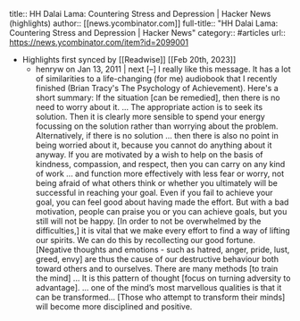title:: HH Dalai Lama: Countering Stress and Depression | Hacker News (highlights)
author:: [[news.ycombinator.com]]
full-title:: "HH Dalai Lama: Countering Stress and Depression | Hacker News"
category:: #articles
url:: https://news.ycombinator.com/item?id=2099001

- Highlights first synced by [[Readwise]] [[Feb 20th, 2023]]
	- henryw on Jan 13, 2011 | next [–]  I really like this message. It has a lot of similarities to a life-changing (for me) audiobook that I recently finished (Brian Tracy's The Psychology of Achievement). Here's a short summary:  If the situation [can be remedied], then there is no need to worry about it. ... The appropriate action is to seek its solution. Then it is clearly more sensible to spend your energy focussing on the solution rather than worrying about the problem. Alternatively, if there is no solution ... then there is also no point in being worried about it, because you cannot do anything about it anyway.  If you are motivated by a wish to help on the basis of kindness, compassion, and respect, then you can carry on any kind of work ... and function more effectively with less fear or worry, not being afraid of what others think or whether you ultimately will be successful in reaching your goal. Even if you fail to achieve your goal, you can feel good about having made the effort. But with a bad motivation, people can praise you or you can achieve goals, but you still will not be happy.  [In order to not be overwhelmed by the difficulties,] it is vital that we make every effort to find a way of lifting our spirits. We can do this by recollecting our good fortune.  [Negative thoughts and emotions - such as hatred, anger, pride, lust, greed, envy] are thus the cause of our destructive behaviour both toward others and to ourselves.  There are many methods [to train the mind] ... It is this pattern of thought [focus on turning adversity to advantage].  ... one of the mind’s most marvellous qualities is that it can be transformed... [Those who attempt to transform their minds] will become more disciplined and positive.